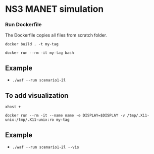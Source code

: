 # NS3 MANET simulation

### Run Dockerfile

The Dockerfile copies all files from scratch folder.

`docker build . -t my-tag`

`docker run --rm -it my-tag bash`

## Example

- `./waf --run scenario1-2l`

## To add visualization

`xhost +`

`docker run --rm -it --name name -e DISPLAY=$DISPLAY -v /tmp/.X11-unix:/tmp/.X11-unix:ro my-tag`

## Example

- `./waf --run scenario1-2l --vis`
